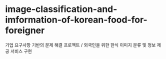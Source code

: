 # image-classification-and-imformation-of-korean-food-for-foreigner
기업 요구사항 기반의 문제 해결 프로젝트 / 외국인을 위한 한식 이미지 분류 및 정보 제공 서비스 구현
